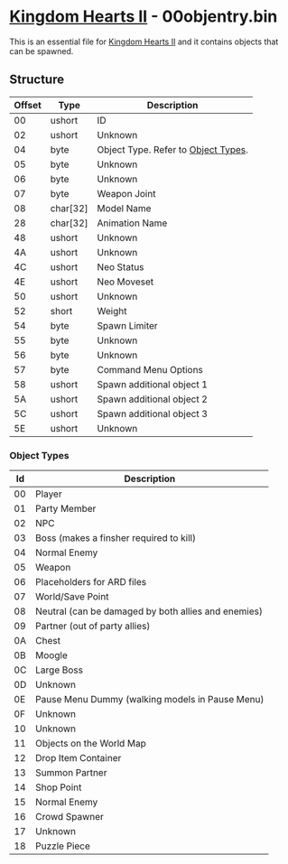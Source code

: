 # [Kingdom Hearts II](../../index) - 00objentry.bin

This is an essential file for [Kingdom Hearts II](../../index) and it contains objects that can be spawned.

## Structure

| Offset | Type | Description |
|--------|------|-------------|
| 00     | ushort | ID
| 02     | ushort | Unknown
| 04     | byte | Object Type. Refer to [Object Types](#object-types).
| 05     | byte | Unknown
| 06     | byte | Unknown
| 07     | byte | Weapon Joint
| 08     | char[32] | Model Name
| 28     | char[32] | Animation Name
| 48     | ushort | Unknown
| 4A     | ushort | Unknown
| 4C     | ushort | Neo Status
| 4E     | ushort | Neo Moveset
| 50     | ushort | Unknown
| 52     | short | Weight
| 54     | byte | Spawn Limiter
| 55     | byte | Unknown
| 56     | byte | Unknown
| 57     | byte | Command Menu Options
| 58     | ushort | Spawn additional object 1
| 5A     | ushort | Spawn additional object 2
| 5C     | ushort | Spawn additional object 3
| 5E     | ushort | Unknown

### Object Types

| Id | Description |
|----|-------------|
| 00 | Player
| 01 | Party Member
| 02 | NPC
| 03 | Boss (makes a finsher required to kill)
| 04 | Normal Enemy
| 05 | Weapon
| 06 | Placeholders for ARD files
| 07 | World/Save Point
| 08 | Neutral (can be damaged by both allies and enemies)
| 09 | Partner (out of party allies)
| 0A | Chest
| 0B | Moogle
| 0C | Large Boss
| 0D | Unknown
| 0E | Pause Menu Dummy (walking models in Pause Menu)
| 0F | Unknown
| 10 | Unknown
| 11 | Objects on the World Map
| 12 | Drop Item Container
| 13 | Summon Partner
| 14 | Shop Point
| 15 | Normal Enemy
| 16 | Crowd Spawner
| 17 | Unknown
| 18 | Puzzle Piece